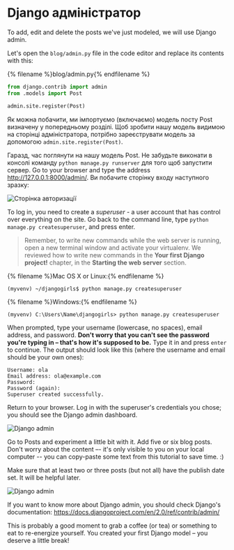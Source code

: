 # Django адміністратор

To add, edit and delete the posts we've just modeled, we will use Django admin.

Let's open the `blog/admin.py` file in the code editor and replace its contents with this:

{% filename %}blog/admin.py{% endfilename %}

```python
from django.contrib import admin
from .models import Post

admin.site.register(Post)
```

Як можна побачити, ми імпортуємо (включаємо) модель посту Post визначену у попередньому розділі. Щоб зробити нашу модель видимою на сторінці адміністратора, потрібно зареєструвати модель за допомогою `admin.site.register(Post)`.

Гаразд, час поглянути на нашу модель Post. Не забудьте виконати в консолі команду `python manage.py runserver` для того щоб запустити сервер. Go to your browser and type the address http://127.0.0.1:8000/admin/. Ви побачите сторінку входу наступного зразку:

![Сторінка авторизації](images/login_page2.png)

To log in, you need to create a *superuser* - a user account that has control over everything on the site. Go back to the command line, type `python manage.py createsuperuser`, and press enter.

> Remember, to write new commands while the web server is running, open a new terminal window and activate your virtualenv. We reviewed how to write new commands in the **Your first Django project!** chapter, in the **Starting the web server** section.

{% filename %}Mac OS X or Linux:{% endfilename %}

    (myvenv) ~/djangogirls$ python manage.py createsuperuser
    

{% filename %}Windows:{% endfilename %}

    (myvenv) C:\Users\Name\djangogirls> python manage.py createsuperuser
    

When prompted, type your username (lowercase, no spaces), email address, and password. **Don't worry that you can't see the password you're typing in – that's how it's supposed to be.** Type it in and press `enter` to continue. The output should look like this (where the username and email should be your own ones):

    Username: ola
    Email address: ola@example.com
    Password:
    Password (again):
    Superuser created successfully.
    

Return to your browser. Log in with the superuser's credentials you chose; you should see the Django admin dashboard.

![Django admin](images/django_admin3.png)

Go to Posts and experiment a little bit with it. Add five or six blog posts. Don't worry about the content –- it's only visible to you on your local computer -- you can copy-paste some text from this tutorial to save time. :)

Make sure that at least two or three posts (but not all) have the publish date set. It will be helpful later.

![Django admin](images/edit_post3.png)

If you want to know more about Django admin, you should check Django's documentation: https://docs.djangoproject.com/en/2.0/ref/contrib/admin/

This is probably a good moment to grab a coffee (or tea) or something to eat to re-energize yourself. You created your first Django model – you deserve a little break!